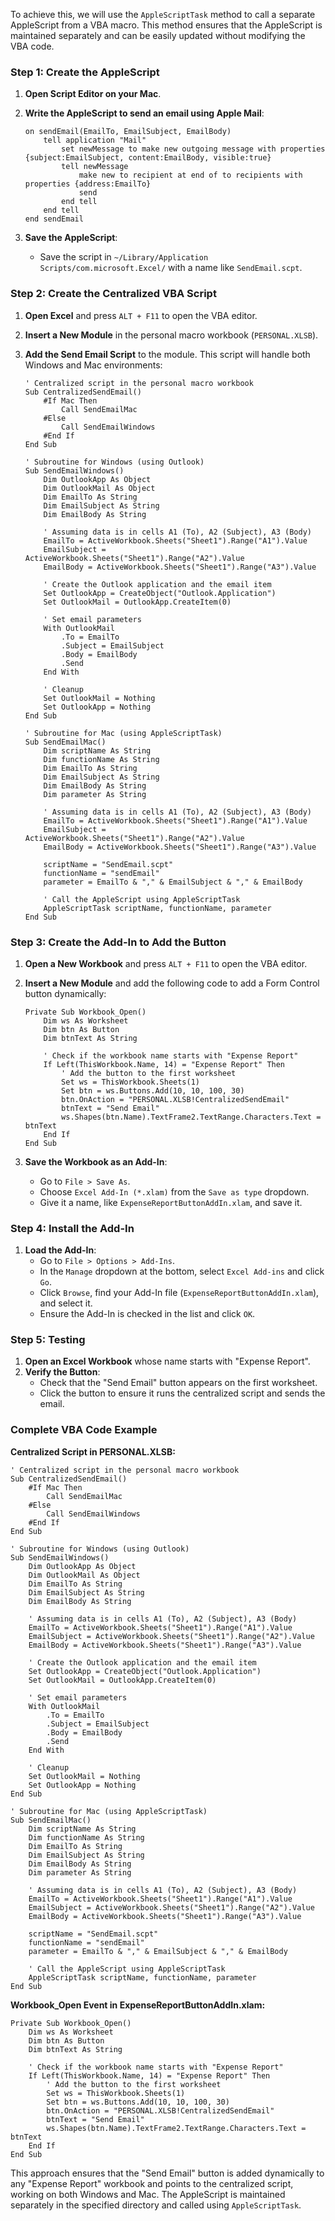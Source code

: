 To achieve this, we will use the `AppleScriptTask` method to call a separate AppleScript from a VBA macro. This method ensures that the AppleScript is maintained separately and can be easily updated without modifying the VBA code.

### Step 1: Create the AppleScript

1. **Open Script Editor on your Mac**.
2. **Write the AppleScript to send an email using Apple Mail**:

   ```applescript
   on sendEmail(EmailTo, EmailSubject, EmailBody)
       tell application "Mail"
           set newMessage to make new outgoing message with properties {subject:EmailSubject, content:EmailBody, visible:true}
           tell newMessage
               make new to recipient at end of to recipients with properties {address:EmailTo}
               send
           end tell
       end tell
   end sendEmail
   ```

3. **Save the AppleScript**:
   - Save the script in `~/Library/Application Scripts/com.microsoft.Excel/` with a name like `SendEmail.scpt`.

### Step 2: Create the Centralized VBA Script

1. **Open Excel** and press `ALT + F11` to open the VBA editor.
2. **Insert a New Module** in the personal macro workbook (`PERSONAL.XLSB`).
3. **Add the Send Email Script** to the module. This script will handle both Windows and Mac environments:

   ```vba
   ' Centralized script in the personal macro workbook
   Sub CentralizedSendEmail()
       #If Mac Then
           Call SendEmailMac
       #Else
           Call SendEmailWindows
       #End If
   End Sub

   ' Subroutine for Windows (using Outlook)
   Sub SendEmailWindows()
       Dim OutlookApp As Object
       Dim OutlookMail As Object
       Dim EmailTo As String
       Dim EmailSubject As String
       Dim EmailBody As String
       
       ' Assuming data is in cells A1 (To), A2 (Subject), A3 (Body)
       EmailTo = ActiveWorkbook.Sheets("Sheet1").Range("A1").Value
       EmailSubject = ActiveWorkbook.Sheets("Sheet1").Range("A2").Value
       EmailBody = ActiveWorkbook.Sheets("Sheet1").Range("A3").Value

       ' Create the Outlook application and the email item
       Set OutlookApp = CreateObject("Outlook.Application")
       Set OutlookMail = OutlookApp.CreateItem(0)

       ' Set email parameters
       With OutlookMail
           .To = EmailTo
           .Subject = EmailSubject
           .Body = EmailBody
           .Send
       End With

       ' Cleanup
       Set OutlookMail = Nothing
       Set OutlookApp = Nothing
   End Sub

   ' Subroutine for Mac (using AppleScriptTask)
   Sub SendEmailMac()
       Dim scriptName As String
       Dim functionName As String
       Dim EmailTo As String
       Dim EmailSubject As String
       Dim EmailBody As String
       Dim parameter As String
       
       ' Assuming data is in cells A1 (To), A2 (Subject), A3 (Body)
       EmailTo = ActiveWorkbook.Sheets("Sheet1").Range("A1").Value
       EmailSubject = ActiveWorkbook.Sheets("Sheet1").Range("A2").Value
       EmailBody = ActiveWorkbook.Sheets("Sheet1").Range("A3").Value
       
       scriptName = "SendEmail.scpt"
       functionName = "sendEmail"
       parameter = EmailTo & "," & EmailSubject & "," & EmailBody

       ' Call the AppleScript using AppleScriptTask
       AppleScriptTask scriptName, functionName, parameter
   End Sub
   ```

### Step 3: Create the Add-In to Add the Button

1. **Open a New Workbook** and press `ALT + F11` to open the VBA editor.
2. **Insert a New Module** and add the following code to add a Form Control button dynamically:

   ```vba
   Private Sub Workbook_Open()
       Dim ws As Worksheet
       Dim btn As Button
       Dim btnText As String
       
       ' Check if the workbook name starts with "Expense Report"
       If Left(ThisWorkbook.Name, 14) = "Expense Report" Then
           ' Add the button to the first worksheet
           Set ws = ThisWorkbook.Sheets(1)
           Set btn = ws.Buttons.Add(10, 10, 100, 30)
           btn.OnAction = "PERSONAL.XLSB!CentralizedSendEmail"
           btnText = "Send Email"
           ws.Shapes(btn.Name).TextFrame2.TextRange.Characters.Text = btnText
       End If
   End Sub
   ```

3. **Save the Workbook as an Add-In**:
   - Go to `File > Save As`.
   - Choose `Excel Add-In (*.xlam)` from the `Save as type` dropdown.
   - Give it a name, like `ExpenseReportButtonAddIn.xlam`, and save it.

### Step 4: Install the Add-In

1. **Load the Add-In**:
   - Go to `File > Options > Add-Ins`.
   - In the `Manage` dropdown at the bottom, select `Excel Add-ins` and click `Go`.
   - Click `Browse`, find your Add-In file (`ExpenseReportButtonAddIn.xlam`), and select it.
   - Ensure the Add-In is checked in the list and click `OK`.

### Step 5: Testing

1. **Open an Excel Workbook** whose name starts with "Expense Report".
2. **Verify the Button**:
   - Check that the "Send Email" button appears on the first worksheet.
   - Click the button to ensure it runs the centralized script and sends the email.

### Complete VBA Code Example

**Centralized Script in PERSONAL.XLSB:**

```vba
' Centralized script in the personal macro workbook
Sub CentralizedSendEmail()
    #If Mac Then
        Call SendEmailMac
    #Else
        Call SendEmailWindows
    #End If
End Sub

' Subroutine for Windows (using Outlook)
Sub SendEmailWindows()
    Dim OutlookApp As Object
    Dim OutlookMail As Object
    Dim EmailTo As String
    Dim EmailSubject As String
    Dim EmailBody As String
    
    ' Assuming data is in cells A1 (To), A2 (Subject), A3 (Body)
    EmailTo = ActiveWorkbook.Sheets("Sheet1").Range("A1").Value
    EmailSubject = ActiveWorkbook.Sheets("Sheet1").Range("A2").Value
    EmailBody = ActiveWorkbook.Sheets("Sheet1").Range("A3").Value

    ' Create the Outlook application and the email item
    Set OutlookApp = CreateObject("Outlook.Application")
    Set OutlookMail = OutlookApp.CreateItem(0)

    ' Set email parameters
    With OutlookMail
        .To = EmailTo
        .Subject = EmailSubject
        .Body = EmailBody
        .Send
    End With

    ' Cleanup
    Set OutlookMail = Nothing
    Set OutlookApp = Nothing
End Sub

' Subroutine for Mac (using AppleScriptTask)
Sub SendEmailMac()
    Dim scriptName As String
    Dim functionName As String
    Dim EmailTo As String
    Dim EmailSubject As String
    Dim EmailBody As String
    Dim parameter As String
    
    ' Assuming data is in cells A1 (To), A2 (Subject), A3 (Body)
    EmailTo = ActiveWorkbook.Sheets("Sheet1").Range("A1").Value
    EmailSubject = ActiveWorkbook.Sheets("Sheet1").Range("A2").Value
    EmailBody = ActiveWorkbook.Sheets("Sheet1").Range("A3").Value
    
    scriptName = "SendEmail.scpt"
    functionName = "sendEmail"
    parameter = EmailTo & "," & EmailSubject & "," & EmailBody

    ' Call the AppleScript using AppleScriptTask
    AppleScriptTask scriptName, functionName, parameter
End Sub
```

**Workbook_Open Event in ExpenseReportButtonAddIn.xlam:**

```vba
Private Sub Workbook_Open()
    Dim ws As Worksheet
    Dim btn As Button
    Dim btnText As String
    
    ' Check if the workbook name starts with "Expense Report"
    If Left(ThisWorkbook.Name, 14) = "Expense Report" Then
        ' Add the button to the first worksheet
        Set ws = ThisWorkbook.Sheets(1)
        Set btn = ws.Buttons.Add(10, 10, 100, 30)
        btn.OnAction = "PERSONAL.XLSB!CentralizedSendEmail"
        btnText = "Send Email"
        ws.Shapes(btn.Name).TextFrame2.TextRange.Characters.Text = btnText
    End If
End Sub
```

This approach ensures that the "Send Email" button is added dynamically to any "Expense Report" workbook and points to the centralized script, working on both Windows and Mac. The AppleScript is maintained separately in the specified directory and called using `AppleScriptTask`.